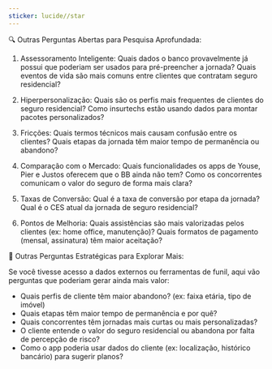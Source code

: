 ```yaml
---
sticker: lucide//star
---
```



🔍 Outras Perguntas Abertas para Pesquisa Aprofundada:

1. Assessoramento Inteligente:
Quais dados o banco provavelmente já possui que poderiam ser usados para pré-preencher a jornada? 
Quais eventos de vida são mais comuns entre clientes que contratam seguro residencial? 

2. Hiperpersonalização:
Quais são os perfis mais frequentes de clientes do seguro residencial? 
Como insurtechs estão usando dados para montar pacotes personalizados? 

3. Fricções:
Quais termos técnicos mais causam confusão entre os clientes? 
Quais etapas da jornada têm maior tempo de permanência ou abandono? 

4. Comparação com o Mercado:
Quais funcionalidades os apps de Youse, Pier e Justos oferecem que o BB ainda não tem? 
Como os concorrentes comunicam o valor do seguro de forma mais clara? 

5. Taxas de Conversão:
Qual é a taxa de conversão por etapa da jornada? 
Qual é o CES atual da jornada de seguro residencial? 

6. Pontos de Melhoria:
Quais assistências são mais valorizadas pelos clientes (ex: home office, manutenção)? 
Quais formatos de pagamento (mensal, assinatura) têm maior aceitação?


💭 Outras Perguntas Estratégicas para Explorar Mais:

Se você tivesse acesso a dados externos ou ferramentas de funil, aqui vão perguntas que poderiam gerar ainda mais valor:
- Quais perfis de cliente têm maior abandono? (ex: faixa etária, tipo de imóvel) 
- Quais etapas têm maior tempo de permanência e por quê? 
- Quais concorrentes têm jornadas mais curtas ou mais personalizadas? 
- O cliente entende o valor do seguro residencial ou abandona por falta de percepção de risco? 
- Como o app poderia usar dados do cliente (ex: localização, histórico bancário) para sugerir planos? 


